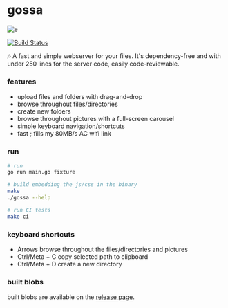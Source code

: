 gossa
=============

![e](https://user-images.githubusercontent.com/760637/45410804-f2c00e80-b672-11e8-8c2b-51d7fc0915aa.gif)

[![Build Status](https://travis-ci.org/pldubouilh/gossa.svg?branch=master)](https://travis-ci.org/pldubouilh/gossa)

🎶 A fast and simple webserver for your files. It's dependency-free and with under 250 lines for the server code, easily code-reviewable.

### features
  * upload files and folders with drag-and-drop
  * browse throughout files/directories
  * create new folders
  * browse throughout pictures with a full-screen carousel
  * simple keyboard navigation/shortcuts
  * fast ; fills my 80MB/s AC wifi link

### run
```sh
# run
go run main.go fixture

# build embedding the js/css in the binary
make
./gossa --help

# run CI tests
make ci
```

### keyboard shortcuts
  * Arrows  browse throughout the files/directories and pictures
  * Ctrl/Meta + C  copy selected path to clipboard
  * Ctrl/Meta + D  create a new directory

### built blobs
built blobs are available on the [release page](https://github.com/pldubouilh/gossa/releases).
